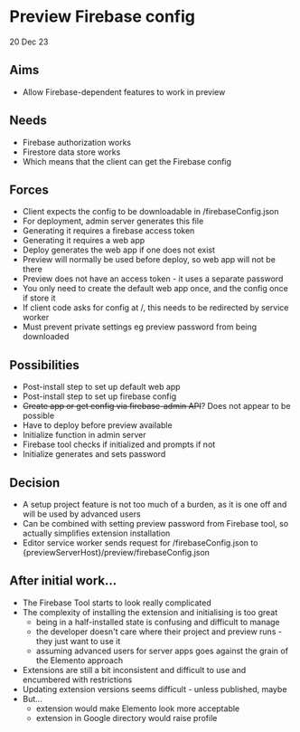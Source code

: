 Preview Firebase config
=======================

20 Dec 23

Aims
----

- Allow Firebase-dependent features to work in preview

Needs
-----

- Firebase authorization works
- Firestore data store works
- Which means that the client can get the Firebase config

Forces
------

- Client expects the config to be downloadable in /firebaseConfig.json
- For deployment, admin server generates this file
- Generating it requires a firebase access token
- Generating it requires a web app 
- Deploy generates the web app if one does not exist
- Preview will normally be used before deploy, so web app will not be there
- Preview does not have an access token - it uses a separate password
- You only need to create the default web app once, and the config once if store it
- If client code asks for config at /, this needs to be redirected by service worker
- Must prevent private settings eg preview password from being downloaded

Possibilities
-------------

- Post-install step to set up default web app
- Post-install step to set up firebase config
- ~~Create app or get config via firebase-admin API~~?  Does not appear to be possible
- Have to deploy before preview available
- Initialize function in admin server
- Firebase tool checks if initialized and prompts if not
- Initialize generates and sets password

Decision
--------

- A setup project feature is not too much of a burden, as it is one off and will be used by advanced users
- Can be combined with setting preview password from Firebase tool, so actually simplifies extension installation
- Editor service worker sends request for /firebaseConfig.json to {previewServerHost}/preview/firebaseConfig.json

After initial work...
---------------------

- The Firebase Tool starts to look really complicated
- The complexity of installing the extension and initialising is too great
  - being in a half-installed state is confusing and difficult to manage
  - the developer doesn't care where their project and preview runs - they just want to use it
  - assuming advanced users for server apps goes against the grain of the Elemento approach
- Extensions are still a bit inconsistent and difficult to use and encumbered with restrictions
- Updating extension versions seems difficult - unless published, maybe
- But... 
  - extension would make Elemento look more acceptable
  - extension in Google directory would raise profile
